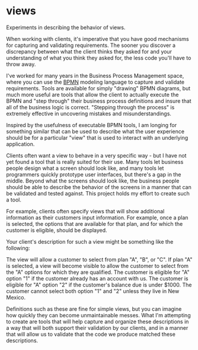 # views
Experiments in describing the behavior of views.

When working with clients, it's imperative that you have good mechanisms for capturing and validating requirements. The sooner you discover a discrepancy between what the client thinks they asked for and your understanding of what you think they asked for, the less code you'll have to throw away.

I've worked for many years in the Business Process Management space, where you can use the [BPMN](http://www.bpmn.org/ "BPMN") modeling language to capture and validate requirements. Tools are available for simply "drawing" BPMN diagrams, but much more useful are tools that allow the client to actually execute the BPMN and "step through" their business process definitions and insure that all of the business logic is correct. "Stepping through the process" is extremely effective in uncovering mistakes and misunderstandings.

Inspired by the usefulness of executable BPMN tools, I am longing for something similar that can be used to describe what the user experience should be for a particular "view" that is used to interact with an underlying application.

Clients often want a view to behave in a very specific way - but I have not yet found a tool that is really suited for their use. Many tools let business people design what a screen should look like, and many tools let programmers quickly prototype user interfaces, but there's a gap in the middle. Beyond what the screens should look like, the business people should be able to describe the behavior of the screens in a manner that can be validated and tested against. This project holds my effort to create such a tool.

For example, clients often specify views that will show additional information as their customers input information. For example, once a plan is selected, the options that are available for that plan, and for which the customer is eligible, should be displayed.

Your client's description for such a view might be something like the following:
  
The view will allow a customer to select from plan "A", "B", or "C".
If plan "A" is selected, a view will become visible to allow the customer to select from the "A" options for which they are qualified.
The customer is eligible for "A" option "1" if the customer already has an account with us.
The customer is eligible for "A" option "2" if the customer's balance due is under $1000.
The customer cannot select both option "1" and "2" unless they live in New Mexico.

Definitions such as these are fine for simple views, but you can imagine how quickly they can become unmaintainable messes.
What I'm attempting to create are tools that will help capture and organize these descriptions in a way that will both support their validation by our clients, and in a manner that will allow us to validate that the code we produce matched these descriptions.



